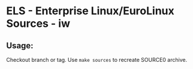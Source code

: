 # ELS - Enterprise Linux/EuroLinux Sources - iw
 
## Usage:
  Checkout branch or tag. Use `make sources` to recreate  SOURCE0 archive.
